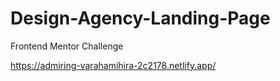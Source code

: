 # Design-Agency-Landing-Page

Frontend Mentor Challenge

https://admiring-varahamihira-2c2178.netlify.app/
